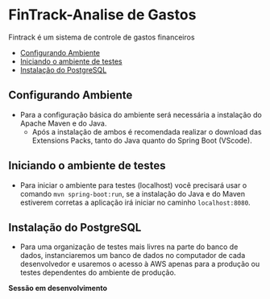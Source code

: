# **FinTrack-Analise de Gastos**
Fintrack é um sistema de controle de gastos financeiros

- [Configurando Ambiente](#configurando-ambiente)
- [Iniciando o ambiente de testes](#iniciando-o-ambiente-de-testes)
- [Instalação do PostgreSQL](#instalação-do-postgresql)


## Configurando Ambiente

- Para a configuração básica do ambiente será necessária a instalação do Apache Maven e do Java.
    - Após a instalação de ambos é recomendada realizar o download das Extensions Packs, tanto do Java quanto do Spring Boot (VScode).

## Iniciando o ambiente de testes

- Para iniciar o ambiente para testes (localhost) você precisará usar o comando ```mvn spring-boot:run```, se a instalação do Java e do Maven estiverem corretas a aplicação irá iniciar no caminho ```localhost:8080```.

## Instalação do PostgreSQL

- Para uma organização de testes mais livres na parte do banco de dados, instanciaremos um banco de dados no computador de cada desenvolvedor e usaremos o acesso à AWS apenas para a produção ou testes dependentes do ambiente de produção.

**Sessão em desenvolvimento**
